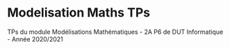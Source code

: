 # Modelisation Maths TPs

TPs du module Modélisations Mathématiques - 2A P6 de DUT Informatique - Année 2020/2021